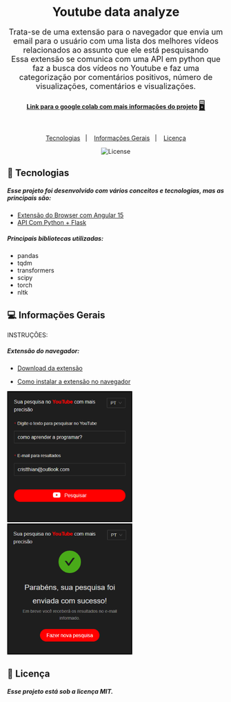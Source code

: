 <h1 align="center"> Youtube data analyze </h1>

<p align="center" style="font-size: 18px;">Trata-se de uma extensão para o navegador que envia um email para o usuário com uma lista dos melhores vídeos relacionados ao assunto que ele está pesquisando<br />
Essa extensão se comunica com uma API em python que faz a busca dos vídeos no Youtube e faz uma categorização por comentários positivos, número de visualizações, comentários e visualizações.
</p>

<p align="center" >
<strong>
<a href="https://www.youtube.com/watch?v=ngcH4e2RTUM">Link para o google colab com mais informações do projeto</a>
</strong>
<a style="font-size: 22px;" href="https://colab.research.google.com/drive/1-DY0EpUAwfBwS1gjMfOMZkLbw957DtYX?usp=sharing"> 🖥️ </a>
</p>

<br/>
<p align="center">
  <a href="#-tecnologias">Tecnologias</a>&nbsp;&nbsp;&nbsp;|&nbsp;&nbsp;&nbsp;
  <a href="#-projeto">Informações Gerais</a>&nbsp;&nbsp;&nbsp;|&nbsp;&nbsp;&nbsp;
  <a href="#memo-licença">Licença</a>
</p>

<p align="center">
  <img alt="License" src="https://img.shields.io/static/v1?label=license&message=MIT&color=49AA26&labelColor=000000">
</p>

## 🚀 Tecnologias

##### Esse projeto foi desenvolvido com vários conceitos e tecnologias, mas as principais são:

- [Extensão do Browser com Angular 15](https://angular.io/)
- [API Com Python + Flask](https://flask.palletsprojects.com/en/2.3.x/installation/#python-version)

##### Principais bibliotecas utilizadas:

- pandas
- tqdm
- transformers
- scipy
- torch
- nltk

## 💻 Informações Gerais

<p>
INSTRUÇÕES:</br>

##### Extensão do navegador:

- [Download da extensão](https://1drv.ms/f/s!Av5ge70-Tzq5ibwC97n7GYWae1qqXw?e=8edkjw)

- [Como instalar a extensão no navegador](https://canaltech.com.br/navegadores/como-instalar-extensao-no-google-chrome-manualmente/)

<div>
    <img alt="App" style="height: 300px; border: 2px solid black" heigth src="images\img-1.png" >
</div>

<div >
    <img alt="App" style="height: 300px; border: 2px solid black" heigth src="images\img-2.png" >
</div>

## :memo: Licença

##### Esse projeto está sob a licença MIT.
